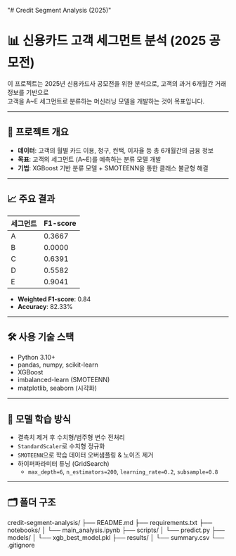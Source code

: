 "# Credit Segment Analysis (2025)" 

# 📊 신용카드 고객 세그먼트 분석 (2025 공모전)

이 프로젝트는 2025년 신용카드사 공모전을 위한 분석으로, 고객의 과거 6개월간 거래 정보를 기반으로  
고객을 A~E 세그먼트로 분류하는 머신러닝 모델을 개발하는 것이 목표입니다.

---

## 📌 프로젝트 개요

- **데이터**: 고객의 월별 카드 이용, 청구, 컨택, 이자율 등 총 6개월간의 금융 정보
- **목표**: 고객의 세그먼트 (A~E)를 예측하는 분류 모델 개발
- **기법**: XGBoost 기반 분류 모델 + SMOTEENN을 통한 클래스 불균형 해결

---

## 📈 주요 결과

| 세그먼트 | F1-score |
|----------|----------|
| A        | 0.3667   |
| B        | 0.0000   |
| C        | 0.6391   |
| D        | 0.5582   |
| E        | 0.9041   |

- **Weighted F1-score**: 0.84
- **Accuracy**: 82.33%

---

## 🛠 사용 기술 스택

- Python 3.10+
- pandas, numpy, scikit-learn
- XGBoost
- imbalanced-learn (SMOTEENN)
- matplotlib, seaborn (시각화)

---

## 🧪 모델 학습 방식

- 결측치 제거 후 수치형/범주형 변수 전처리
- `StandardScaler`로 수치형 정규화
- `SMOTEENN`으로 학습 데이터 오버샘플링 & 노이즈 제거
- 하이퍼파라미터 튜닝 (GridSearch)
  - `max_depth=6`, `n_estimators=200`, `learning_rate=0.2`, `subsample=0.8`

---

## 🗂 폴더 구조

credit-segment-analysis/ ├── README.md ├── requirements.txt ├── notebooks/ │ └── main_analysis.ipynb ├── scripts/ │ └── predict.py ├── models/ │ └── xgb_best_model.pkl ├── results/ │ └── summary.csv └── .gitignore

